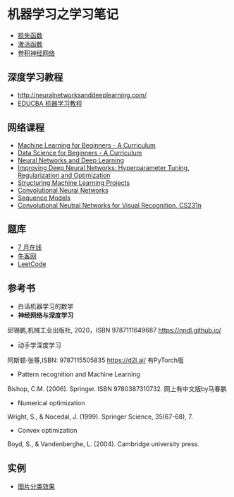 # 机器学习之学习笔记

- [损失函数](数学基础/损失函数.md)
- [激活函数](activation_function.md)
- [卷积神经网络](深度学习/卷积神经网络.md)

## 深度学习教程

- http://neuralnetworksanddeeplearning.com/
- [EDUCBA 机器学习教程](https://www.educba.com/data-science/data-science-tutorials/machine-learning-tutorial/)

## 网络课程

- [Machine Learning for Beginners - A Curriculum](https://github.com/microsoft/ML-For-Beginners)
- [Data Science for Beginners - A Curriculum](https://github.com/microsoft/Data-Science-For-Beginners)
- [Neural Networks and Deep Learning](https://www.coursera.org/learn/neural-networks-deep-learning?specialization=deep-learning)
- [Improving Deep Neural Networks: Hyperparameter Tuning, Regularization and Optimization](https://www.coursera.org/learn/deep-neural-network?specialization=deep-learning)
- [Structuring Machine Learning Projects](https://www.coursera.org/learn/machine-learning-projects?specialization=deep-learning)
- [Convolutional Neural Networks](https://www.coursera.org/learn/convolutional-neural-networks?specialization=deep-learning)
- [Sequence Models](https://www.coursera.org/learn/nlp-sequence-models?specialization=deep-learning)
- [Convolutional Neutral Networks for Visual Recognition, CS231n](http://cs231n.stanford.edu/)

## 题库

- [7 月在线](https://www.julyedu.com/questions/written)
- [牛客网](https://www.nowcoder.com/)
- [LeetCode](https://leetcode.com/)

## 参考书

- 白话机器学习的数学
- **神经网络与深度学习**

邱锡鹏,机械工业出版社, 2020，ISBN 9787111649687
https://nndl.github.io/

- 动手学深度学习

阿斯顿·张等,ISBN: 9787115505835
https://d2l.ai/
有PyTorch版

- Pattern recognition and Machine Learning

Bishop, C.M. (2006). Springer. ISBN 9780387310732.
网上有中文版by马春鹏

- Numerical optimization

Wright, S., & Nocedal, J. (1999). Springer Science, 35(67-68), 7.

- Convex optimization

Boyd, S., & Vandenberghe, L. (2004). Cambridge university press.

## 实例

- [图片分类效果](http://rodrigob.github.io/are_we_there_yet/build/classification_datasets_results.html)